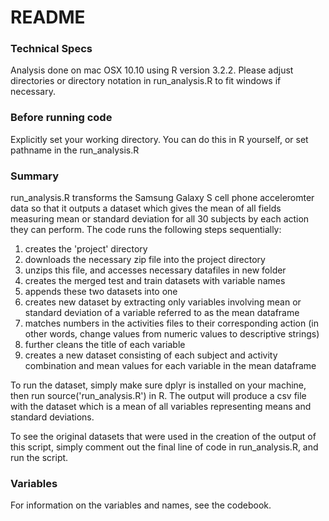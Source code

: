 # README  

### Technical Specs  
Analysis done on mac OSX 10.10 using R version 3.2.2. Please adjust directories or directory notation in run_analysis.R to fit windows if necessary.  

### Before running code
Explicitly set your working directory. You can do this in R yourself, or set pathname in the run_analysis.R

### Summary  
run_analysis.R transforms the Samsung Galaxy S cell phone acceleromter data so that it outputs a dataset which gives the mean of all fields measuring mean or standard deviation for all 30 subjects by each action they can perform. The code runs the following steps sequentially:  
1) creates the 'project' directory  
2) downloads the necessary zip file into the project directory  
3) unzips this file, and accesses necessary datafiles in new folder  
3) creates the merged test and train datasets with variable names    
4) appends these two datasets into one  
5) creates new dataset by extracting only variables involving mean or standard deviation of a variable referred to as the mean dataframe   
6) matches numbers in the activities files to their corresponding action (in other words, change values from numeric values to descriptive strings)  
7) further cleans the title of each variable  
8) creates a new dataset consisting of each subject and activity combination and mean values for each variable in the mean dataframe  

To run the dataset, simply make sure dplyr is installed on your machine, then run source('run_analysis.R') in R. The output will produce a csv file with the dataset which is a mean of all variables representing means and standard deviations.  

To see the original datasets that were used in the creation of the output of this script, simply comment out the final line of code in run_analysis.R, and run the script. 

### Variables  
For information on the variables and names, see the codebook.  